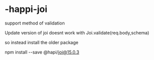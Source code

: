 # -happi-joi
support method of validation


Update version of joi doesnt work with Joi.validate(req.body,schema)

so instead install the older package

npm install --save @hapi/joi@15.0.3
